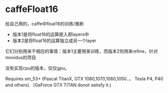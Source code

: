 # caffeFloat16
给自己用的，caffe中float16的训练/推断

* 版本1是将float16的运算嵌入原layers中
* 版本2是将float16的运算独立成另一个layer

它们分别用来干相应的事情：版本1主要用来训练，而版本2则用来refine，针对movidus的项目

没有实现cpu的版本，仅仅gpu。

Requires sm_53+ (Pascal TitanX, GTX 1080,1070,1060,1050..， Tesla P4, P40 and others).（GeForce GTX TITAN donot satisfy it.)
